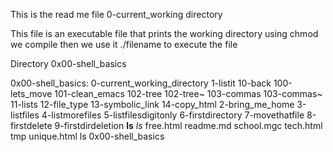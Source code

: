 This is the read me file
0-current_working directory

This file is an executable file that prints the working directory
using chmod we compile then we use it ./filename to execute the file

Directory 0x00-shell_basics

0x00-shell_basics:
0-current_working_directory
1-listit
10-back
100-lets_move
101-clean_emacs
102-tree
102-tree~
103-commas
103-commas~
11-lists
12-file_type
13-symbolic_link
14-copy_html
2-bring_me_home
3-listfiles
4-listmorefiles
5-listfilesdigitonly
6-firstdirectory
7-movethatfile
8-firstdelete
9-firstdirdeletion
__ls__
_ls_
free.html
readme.md
school.mgc
tech.html
tmp
unique.html
ls 0x00-shell_basics
